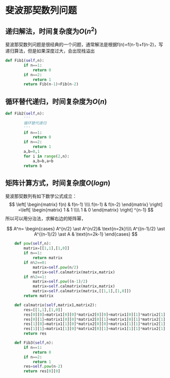 # 斐波那契数列问题
## 递归解法，时间复杂度为$O(n^2)$
斐波那契数列问题是很经典的一个问题，通常解法是根据f(n)=f(n-1)+f(n-2)，写递归算法，但是如果深度过大，会出现栈溢出
```python
def Fib1(self,n):
        if n==1:
            return 0
        if n==2:
            return 1
        return Fib(n-1)+Fib(n-2)
```

## 循环替代递归，时间复杂度为$O(n)$
```python
def Fib2(self,n):
        '''
        循环替代递归
        '''
        if n==1:
            return 0
        if n==2:
            return 1
        a,b=0,1
        for i in range(2,n):
            a,b=b,a+b
        return b
```

## 矩阵计算方式，时间复杂度$O(logn)$
斐波那契数列有如下数学公式成立：
$$
 \left[
 \begin{matrix}
   f(n) & f(n-1) \\\\
   f(n-1) & f(n-2)
  \end{matrix}
  \right] =\left[
 \begin{matrix}
   1 & 1 \\\\
   1 & 0 
  \end{matrix}
  \right] ^{n-1}
$$
所以可以用分治法，求解右边的矩阵幂，

$$
A^n=
\begin{cases}
A^{n/2} \ast A^{n/2}& \text{n=2k}\\\\
A^{(n-1)/2} \ast A^{(n-1)/2} \ast A & \text{n=2k-1}
\end{cases}
$$


```python
    def pow(self,n):
        matrix=[[1,1],[1,0]]
        if n==1:
            return matrix
        if n%2==0:
            matrix=self.pow(n/2)
            matrix=self.calmatrix(matrix,matrix)
        if n%2==1:
            matrix=self.pow((n-1)/2)
            matrix=self.calmatrix(matrix,matrix)
            matrix=self.calmatrix(matrix,[[1,1],[1,0]])
        return matrix

    def calmatrix(self,matrix1,matrix2):
        res=[[1,1],[1,0]]
        res[0][0]=matrix1[0][0]*matrix2[0][0]+matrix1[0][1]*matrix2[1][0]
        res[0][1]=matrix1[0][0]*matrix2[0][1]+matrix1[0][1]*matrix2[1][1]
        res[1][0]=matrix1[1][0]*matrix2[0][0]+matrix1[1][1]*matrix2[1][0]
        res[1][1]=matrix1[1][0]*matrix2[0][1]+matrix1[1][1]*matrix2[1][1]
        return res

    def Fib3(self,n):
        if n==1:
            return 0
        if n==2:
            return 1
        res=self.pow(n-2)
        return res[0][0]
```